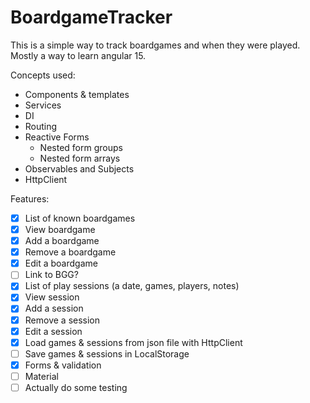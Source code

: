 # BoardgameTracker

This is a simple way to track boardgames and when they were played. Mostly a way to learn angular 15.

Concepts used:

- Components & templates
- Services
- DI
- Routing
- Reactive Forms
  - Nested form groups
  - Nested form arrays
- Observables and Subjects
- HttpClient

Features:

- [x] List of known boardgames
- [x] View boardgame
- [x] Add a boardgame
- [x] Remove a boardgame
- [x] Edit a boardgame
- [ ] Link to BGG?
- [x] List of play sessions (a date, games, players, notes)
- [x] View session
- [x] Add a session
- [x] Remove a session
- [x] Edit a session
- [x] Load games & sessions from json file with HttpClient
- [ ] Save games & sessions in LocalStorage
- [x] Forms & validation
- [ ] Material
- [ ] Actually do some testing
